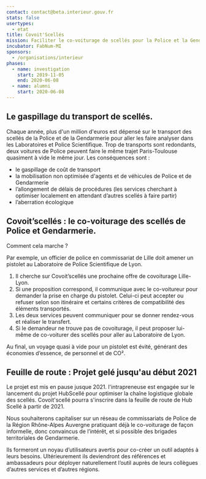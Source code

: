 ```yaml
---
contact: contact@beta.interieur.gouv.fr
stats: false
usertypes:
  - etat
title: Covoit'Scellés
mission: Faciliter le co-voiturage de scellés pour la Police et la Gendarmerie
incubator: FabNum-MI
sponsors:
  - /organisations/interieur
phases:
  - name: investigation
    start: 2019-11-05
    end: 2020-06-08
  - name: alumni
    start: 2020-06-08
---
```

## Le gaspillage du transport de scellés.

Chaque année, plus d'un million d'euros est dépensé sur le transport des scellés de la Police et de la Gendarmerie pour aller les faire analyser dans les Laboratoires et Police Scientifique. Trop de transports sont redondants, deux voitures de Police peuvent faire le même trajet Paris-Toulouse quasiment à vide le même jour.
Les conséquences sont :
* le gaspillage de coût de transport  
* la mobilisation non optimisée d'agents et de véhicules de Police et de Gendarmerie
* l’allongement de délais de procédures (les services cherchant à optimiser localement en attendant d’autres scellés à faire partir)
* l’aberration écologique

## Covoit’scellés : le co-voiturage des scellés de Police et Gendarmerie.

Comment cela marche ?

Par exemple, un officier de police en commissariat de Lille doit amener un pistolet au Laboratoire de Police Scientifique de Lyon. 

1. Il cherche sur Covoit’scellés une prochaine offre de covoiturage Lille-Lyon. 
2. Si une proposition correspond, il communique avec le co-voitureur pour demander la prise en charge du pistolet. Celui-ci peut accepter ou refuser selon son itinéraire et certains critères de compatibilité des éléments transportés. 
3. Les deux services peuvent communiquer pour se donner rendez-vous et réaliser le transfert. 
4. Si le demandeur ne trouve pas de covoiturage, il peut proposer lui-même de co-voiturer des scellés pour aller au Laboratoire de Lyon.

Au final, un voyage quasi à vide pour un pistolet est évité, générant des économies d’essence, de personnel et de CO².


## Feuille de route : Projet gelé jusqu'au début 2021

Le projet est mis en pause jusque 2021. l'intrapreneuse est engagée sur le lancement du projet HubScellé pour optimiser la chaîne logistique globale des scellés. Covoit'scellé pourra s'inscrire dans la feuille de route de Hub Scellé à partir de 2021.

Nous souhaiterons capitaliser sur un réseau  de commissariats de Police de la Région Rhône-Alpes Auvergne pratiquant déjà le co-voiturage de façon informelle, donc convaincus de l’intérêt, et si possible  des brigades territoriales de Gendarmerie.  

Ils formeront un noyau d’utilisateurs avertis pour co-créer un outil adaptés à leurs besoins. Ultérieurement ils deviendront des références et ambassadeurs pour déployer naturellement l’outil auprès de leurs collègues d’autres services et d’autres régions.
